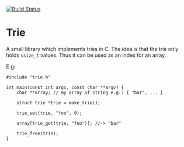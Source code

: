 [![Build Status](https://travis-ci.org/Pfeifenjoy/trie.svg?branch=master)](https://travis-ci.org/Pfeifenjoy/trie)

# Trie

A small library which implements tries in C.
The idea is that the trie only holds `ssize_t` values.
Thus it can be used as an index for an array.

E.g:
```
#include "trie.h"

int main(const int argc, const char **argv) {
	char **array; // my array of string e.g.: { "bar", ... }

	struct trie *trie = make_trie();

	trie_set(trie, "foo", 0);
	
	array[trie_get(trie, "foo")]; //-> "bar"

	trie_free(trie);
}
```
